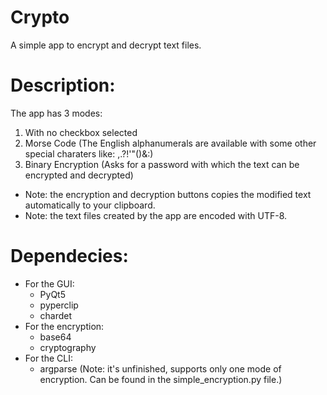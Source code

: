 # Crypto

A simple app to encrypt and decrypt text files.

# Description:
The app has 3 modes:
1. With no checkbox selected
2. Morse Code (The English alphanumerals are available with some other special charaters like: ,.?!'"()&:)
3. Binary Encryption (Asks for a password with which the text can be encrypted and decrypted)

* Note: the encryption and decryption buttons copies the modified text automatically to your clipboard.
* Note: the text files created by the app are encoded with UTF-8.

# Dependecies:
  * For the GUI:
    * PyQt5
    * pyperclip
    * chardet
  * For the encryption:
    * base64
    * cryptography
  * For the CLI:
    * argparse (Note: it's unfinished, supports only one mode of encryption. Can be found in the simple_encryption.py file.)
